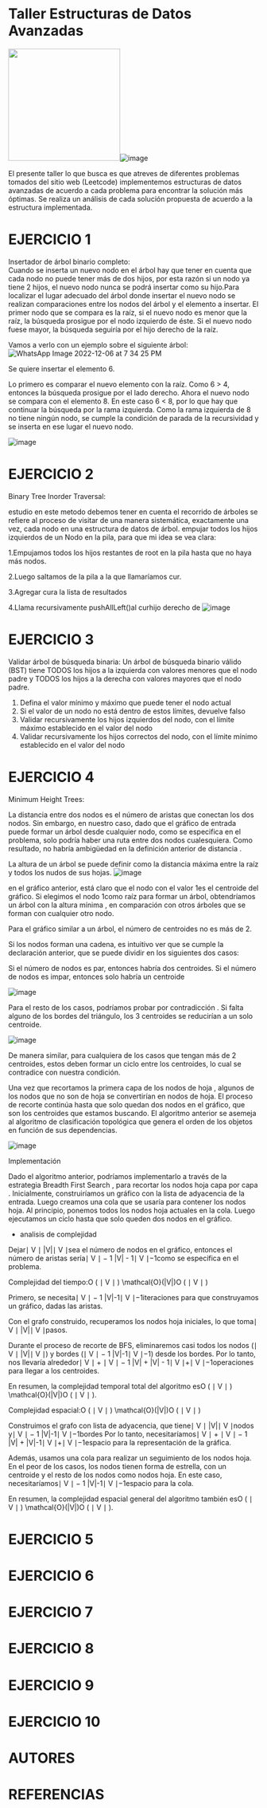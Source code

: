 # Taller Estructuras de Datos Avanzadas

<img src="https://user-images.githubusercontent.com/116528826/206042675-3efa56d6-42f3-48bd-88cb-7e546cc7aa5a.png" height="225"/>![image](https://user-images.githubusercontent.com/116528826/206045357-ed65e883-9fb1-4243-a453-391b6e21a76c.png)


El presente taller lo que busca es que atreves de diferentes problemas tomados del sitio web (Leetcode) implementemos estructuras de datos avanzadas de acuerdo a cada problema para encontrar la solución más óptimas. Se realiza un análisis de cada solución propuesta de acuerdo a la estructura implementada. 


# EJERCICIO  1
Insertador de árbol binario completo:   
Cuando se inserta un nuevo nodo en el árbol hay que tener en cuenta que cada nodo no puede tener más de dos hijos, por esta razón si un nodo ya tiene 2 hijos, el nuevo nodo nunca se podrá insertar como su hijo.Para localizar el lugar adecuado del árbol donde insertar el nuevo nodo se realizan comparaciones entre los nodos del árbol y el elemento a insertar. El primer nodo que se compara es la raíz, si el nuevo nodo es menor que la raíz, la búsqueda prosigue por el nodo izquierdo de éste. Si el nuevo nodo fuese mayor, la búsqueda seguiría por el hijo derecho de la raíz.

Vamos a verlo con un ejemplo sobre el siguiente árbol:
![WhatsApp Image 2022-12-06 at 7 34 25 PM](https://user-images.githubusercontent.com/116702376/206058336-915a42a7-7dd1-4761-85d2-a04d2c9a96b6.jpeg)

Se quiere insertar el elemento 6.

Lo primero es comparar el nuevo elemento con la raíz. Como 6 > 4, entonces la búsqueda prosigue por el lado derecho. Ahora el nuevo nodo se compara con el elemento 8. En este caso 6 < 8, por lo que hay que continuar la búsqueda por la rama izquierda. Como la rama izquierda de 8 no tiene ningún nodo, se cumple la condición de parada de la recursividad y se inserta en ese lugar el nuevo nodo.

![image](https://user-images.githubusercontent.com/116702376/206059288-4a541278-4c2d-43ec-9fbc-93699a7bde16.png)

# EJERCICIO 2
Binary Tree Inorder Traversal:

estudio en este metodo debemos tener en cuenta el recorrido de árboles se refiere al proceso de visitar de una manera sistemática, exactamente una vez, cada nodo en una estructura de datos de árbol.
empujar todos los hijos izquierdos de un Nodo en la pila, para que mi idea se vea clara:

1.Empujamos todos los hijos restantes de root en la pila hasta que no haya más nodos.

2.Luego saltamos de la pila a la que llamaríamos cur.

3.Agregar cura la lista de resultados

4.Llama recursivamente pushAllLeft()al curhijo derecho de 
![image](https://user-images.githubusercontent.com/104114772/206062599-cf0400ea-0183-417e-a80f-1f97c028d1ef.png)




# EJERCICIO 3
Validar árbol de búsqueda binaria: 
Un árbol de búsqueda binario válido (BST) tiene TODOS los hijos a la izquierda con valores menores que el nodo padre y TODOS los hijos a la derecha con valores mayores que el nodo padre.

1. Defina el valor mínimo y máximo que puede tener el nodo actual
2. Si el valor de un nodo no está dentro de estos límites, devuelve falso
3. Validar recursivamente los hijos izquierdos del nodo, con el límite máximo establecido en el valor del nodo
4. Validar recursivamente los hijos correctos del nodo, con el límite mínimo establecido en el valor del nodo
 

# EJERCICIO 4
Minimum Height Trees:

La distancia entre dos nodos es el número de aristas que conectan los dos nodos.
Sin embargo, en nuestro caso, dado que el gráfico de entrada puede formar un árbol desde cualquier nodo, como se especifica en el problema, solo podría haber una ruta entre dos nodos cualesquiera. Como resultado, no habría ambigüedad en la definición anterior de distancia .

La altura de un árbol se puede definir como la distancia máxima entre la raíz y todos los nudos de sus hojas.
![image](https://user-images.githubusercontent.com/104114772/206070381-1aba31e3-e91a-459c-9fbf-e20d92a0515e.png)

en el gráfico anterior, está claro que el nodo con el valor 1es el centroide del gráfico. Si elegimos el nodo 1como raíz para formar un árbol, obtendríamos un árbol con la altura mínima , en comparación con otros árboles que se forman con cualquier otro nodo.

Para el gráfico similar a un árbol, el número de centroides no es más de 2.

Si los nodos forman una cadena, es intuitivo ver que se cumple la declaración anterior, que se puede dividir en los siguientes dos casos:

Si el número de nodos es par, entonces habría dos centroides.
Si el número de nodos es impar, entonces solo habría un centroide

![image](https://user-images.githubusercontent.com/104114772/206070578-abcc02ea-b32a-4ab3-b97c-2691edef0b39.png)

Para el resto de los casos, podríamos probar por contradicción .
Si falta alguno de los bordes del triángulo, los 3 centroides se reducirían a un solo centroide.

![image](https://user-images.githubusercontent.com/104114772/206070797-07c01893-a583-408d-9bb5-b02ecb598f6f.png)

De manera similar, para cualquiera de los casos que tengan más de 2 centroides, estos deben formar un ciclo entre los centroides, lo cual se contradice con nuestra condición.

Una vez que recortamos la primera capa de los nodos de hoja , algunos de los nodos que no son de hoja se convertirían en nodos de hoja.
El proceso de recorte continúa hasta que solo quedan dos nodos en el gráfico, que son los centroides que estamos buscando.
El algoritmo anterior se asemeja al algoritmo de clasificación topológica que genera el orden de los objetos en función de sus dependencias.

![image](https://user-images.githubusercontent.com/104114772/206071090-6ce5d4e3-65cb-4291-9e55-9576569cd760.png)


Implementación

Dado el algoritmo anterior, podríamos implementarlo a través de la estrategia Breadth First Search , para recortar los nodos hoja capa por capa .
Inicialmente, construiríamos un gráfico con la lista de adyacencia de la entrada.
Luego creamos una cola que se usaría para contener los nodos hoja.
Al principio, ponemos todos los nodos hoja actuales en la cola.
Luego ejecutamos un ciclo hasta que solo queden dos nodos en el gráfico.

* analisis de complejidad 

Dejar∣ V ∣ |V|∣ V ∣sea el número de nodos en el gráfico, entonces el número de aristas sería∣ V ∣ − 1 |V| - 1∣ V ∣−1como se especifica en el problema.

Complejidad del tiempo:O ( ∣ V ∣ ) \mathcal{O}(|V|)O ( ∣ V ∣ )

Primero, se necesita∣ V ∣ − 1 |V|-1∣ V ∣−1iteraciones para que construyamos un gráfico, dadas las aristas.

Con el grafo construido, recuperamos los nodos hoja iniciales, lo que toma∣ V ∣ |V|∣ V ∣pasos.

Durante el proceso de recorte de BFS, eliminaremos casi todos los nodos (∣ V ∣ |V|∣ V ∣) y bordes (∣ V ∣ − 1 |V|-1∣ V ∣−1) desde los bordes. Por lo tanto, nos llevaría alrededor∣ V ∣ + ∣ V ∣ − 1 |V| + |V| - 1∣ V ∣+∣ V ∣−1operaciones para llegar a los centroides.

En resumen, la complejidad temporal total del algoritmo esO ( ∣ V ∣ ) \mathcal{O}(|V|)O ( ∣ V ∣ ).

Complejidad espacial:O ( ∣ V ∣ ) \mathcal{O}(|V|)O ( ∣ V ∣ )

Construimos el grafo con lista de adyacencia, que tiene∣ V ∣ |V|∣ V ∣nodos y∣ V ∣ − 1 |V|-1∣ V ∣−1bordes Por lo tanto, necesitaríamos∣ V ∣ + ∣ V ∣ − 1 |V| + |V|-1∣ V ∣+∣ V ∣−1espacio para la representación de la gráfica.

Además, usamos una cola para realizar un seguimiento de los nodos hoja. En el peor de los casos, los nodos tienen forma de estrella, con un centroide y el resto de los nodos como nodos hoja. En este caso, necesitaríamos∣ V ∣ − 1 |V|-1∣ V ∣−1espacio para la cola.

En resumen, la complejidad espacial general del algoritmo también esO ( ∣ V ∣ ) \mathcal{O}(|V|)O ( ∣ V ∣ ).


# EJERCICIO 5
# EJERCICIO 6
# EJERCICIO 7
# EJERCICIO 8
# EJERCICIO 9
# EJERCICIO 10
# AUTORES
# REFERENCIAS
